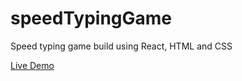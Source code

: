 # speedTypingGame
Speed typing game build using React, HTML and CSS

[Live Demo](https://chickenbiscuitoo.github.io/speedTypingGame/)
